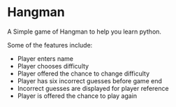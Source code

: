 # Hangman
A Simple game of Hangman to help you learn python.

Some of the features include:
 - Player enters name
 - Player chooses difficulty
 - Player offered the chance to change difficulty
 - Player has six incorrect guesses before game end
 - Incorrect guesses are displayed for player reference
 - Player is offered the chance to play again
